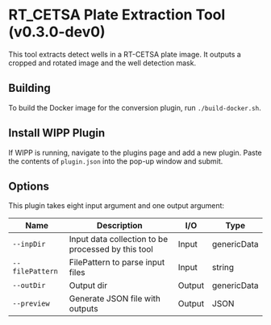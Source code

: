 # RT_CETSA Plate Extraction Tool (v0.3.0-dev0)

This tool extracts detect wells in a RT-CETSA plate image.
It outputs a cropped and rotated image and the well detection mask.

## Building

To build the Docker image for the conversion plugin, run
`./build-docker.sh`.

## Install WIPP Plugin

If WIPP is running, navigate to the plugins page and add a new plugin. Paste the contents of `plugin.json` into the pop-up window and submit.

## Options

This plugin takes eight input argument and one output argument:

| Name            | Description                                        | I/O    | Type        |
|-----------------|----------------------------------------------------|--------|-------------|
| `--inpDir`      | Input data collection to be processed by this tool | Input  | genericData |
| `--filePattern` | FilePattern to parse input files                   | Input  | string      |
| `--outDir`      | Output dir                                         | Output | genericData |
| `--preview`     | Generate JSON file with outputs                    | Output | JSON        | Optional
